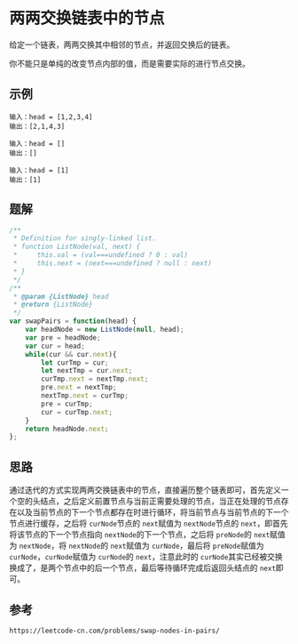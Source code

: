# 两两交换链表中的节点

给定一个链表，两两交换其中相邻的节点，并返回交换后的链表。

你不能只是单纯的改变节点内部的值，而是需要实际的进行节点交换。

## 示例

```
输入：head = [1,2,3,4]
输出：[2,1,4,3]
```

```
输入：head = []
输出：[]
```

```
输入：head = [1]
输出：[1]
```

## 题解

```javascript
/**
 * Definition for singly-linked list.
 * function ListNode(val, next) {
 *     this.val = (val===undefined ? 0 : val)
 *     this.next = (next===undefined ? null : next)
 * }
 */
/**
 * @param {ListNode} head
 * @return {ListNode}
 */
var swapPairs = function(head) {
    var headNode = new ListNode(null, head);
    var pre = headNode;
    var cur = head;
    while(cur && cur.next){
        let curTmp = cur;
        let nextTmp = cur.next;
        curTmp.next = nextTmp.next;
        pre.next = nextTmp;
        nextTmp.next = curTmp;
        pre = curTmp;
        cur = curTmp.next;
    }
    return headNode.next;
};
```

## 思路

通过迭代的方式实现两两交换链表中的节点，直接遍历整个链表即可，首先定义一个空的头结点，之后定义前置节点与当前正需要处理的节点，当正在处理的节点存在以及当前节点的下一个节点都存在时进行循环，将当前节点与当前节点的下一个节点进行缓存，之后将 `curNode`节点的 `next`赋值为 `nextNode`节点的 `next`，即首先将该节点的下一个节点指向 `nextNode`的下一个节点，之后将 `preNode`的 `next`赋值为 `nextNode`，将 `nextNode`的 `next`赋值为 `curNode`，最后将 `preNode`赋值为 `curNode`，`curNode`赋值为 `curNode`的 `next`，注意此时的 `curNode`其实已经被交换换成了，是两个节点中的后一个节点，最后等待循环完成后返回头结点的 `next`即可。

## 参考

```
https://leetcode-cn.com/problems/swap-nodes-in-pairs/
```
